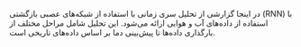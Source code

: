 در اینجا گزارشی از تحلیل سری زمانی با استفاده از شبکه‌های عصبی بازگشتی (RNN) با استفاده از داده‌های آب و هوایی ارائه می‌شود. این تحلیل شامل مراحل مختلف از بارگذاری داده‌ها تا پیش‌بینی دما بر اساس داده‌های تاریخی است.
